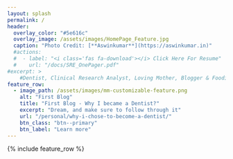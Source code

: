 ```yaml
---
layout: splash
permalink: /
header:
  overlay_color: "#5e616c"
  overlay_image: /assets/images/HomePage_Feature.jpg
  caption: "Photo Credit: [**Aswinkumar**](https://aswinkumar.in)"
  #actions:
  #  - label: "<i class='fas fa-download'></i> Click Here For Resume"
  #    url: "/docs/SRE_OnePager.pdf"
#excerpt: >
    #Dentist, Clinical Research Analyst, Loving Mother, Blogger & Foodie
feature_row:
  - image_path: /assets/images/mm-customizable-feature.png
    alt: "First Blog"
    title: "First Blog - Why I became a Dentist?"
    excerpt: "Dream, and make sure to follow through it"
    url: "/personal/why-i-chose-to-become-a-dentist/"
    btn_class: "btn--primary"
    btn_label: "Learn more"
---
```


{% include feature_row %}
